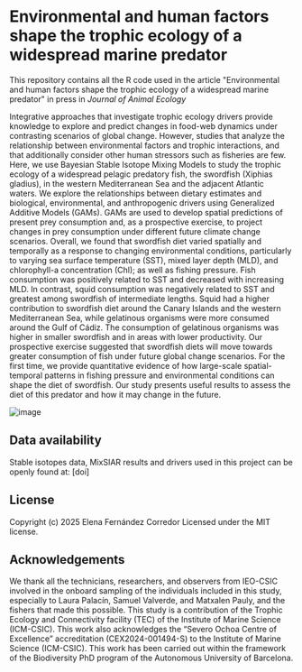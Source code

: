 # Environmental and human factors shape the trophic ecology of a widespread marine predator
This repository contains all the R code used in the article "Environmental and human factors shape the trophic ecology of a widespread marine predator" in press in *Journal of Animal Ecology*

Integrative approaches that investigate trophic ecology drivers provide knowledge to explore and predict changes in food-web dynamics under contrasting scenarios of global change. However, studies that analyze the relationship between environmental factors and trophic interactions, and that additionally consider other human stressors such as fisheries are few. Here, we use Bayesian Stable Isotope Mixing Models to study the trophic ecology of a widespread pelagic predatory fish, the swordfish (Xiphias gladius), in the western Mediterranean Sea and the adjacent Atlantic waters. We explore the relationships between dietary estimates and biological, environmental, and anthropogenic drivers using Generalized Additive Models (GAMs). GAMs are used to develop spatial predictions of present prey consumption and, as a prospective exercise, to project changes in prey consumption under different future climate change scenarios. Overall, we found that swordfish diet varied spatially and temporally as a response to changing environmental conditions, particularly to varying sea surface temperature (SST), mixed layer depth (MLD), and chlorophyll-a concentration (Chl); as well as fishing pressure. Fish consumption was positively related to SST and decreased with increasing MLD. In contrast, squid consumption was negatively related to SST and greatest among swordfish of intermediate lengths. Squid had a higher contribution to swordfish diet around the Canary Islands and the western Mediterranean Sea, while gelatinous organisms were more consumed around the Gulf of Cádiz. The consumption of gelatinous organisms was higher in smaller swordfish and in areas with lower productivity. Our prospective exercise suggested that swordfish diets will move towards greater consumption of fish under future global change scenarios. For the first time, we provide quantitative evidence of how large-scale spatial-temporal patterns in fishing pressure and environmental conditions can shape the diet of swordfish. Our study presents useful results to assess the diet of this predator and how it may change in the future.

![image](https://github.com/user-attachments/assets/c084acc3-cd7d-4f02-9763-bbdc9349a87d)


## Data availability
Stable isotopes data, MixSIAR results and drivers used in this project can be openly found at: [doi]

## License
Copyright (c) 2025 Elena Fernández Corredor Licensed under the MIT license.

## Acknowledgements
We thank all the technicians, researchers, and observers from IEO-CSIC involved in the onboard sampling of the individuals included in this study, especially to Laura Palacín, Samuel Valverde, and Matxalen Pauly, and the fishers that made this possible. This study is a contribution of the Trophic Ecology and Connectivity facility (TEC) of the Institute of Marine Science (ICM-CSIC). This work also acknowledges the “Severo Ochoa Centre of Excellence” accreditation (CEX2024-001494-S) to the Institute of Marine Science (ICM-CSIC). This work has been carried out within the framework of the Biodiversity PhD program of the Autonomous University of Barcelona. 
